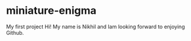# miniature-enigma
My first project
Hi! My name is Nikhil and Iam looking forward to enjoying Github.
